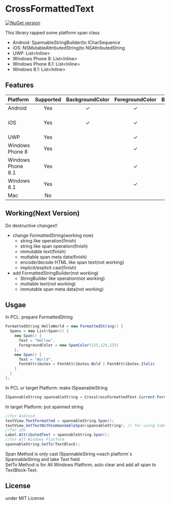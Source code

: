 # CrossFormattedText
[![NuGet version](https://badge.fury.io/nu/Plugin.CrossFormattedText.svg)](https://www.nuget.org/packages/Plugin.CrossFormattedText/)  
      
This library rapped some platform span class
- Android: SpannableStringBuilder(to ICharSequence
- iOS: NSMutableAttributedString(to NSAttributedString
- UWP: List\<Inline\>
- Windows Phone 8: List\<Inline\>
- Windows Phone 8.1: List\<Inline\>
- Windows 8.1: List\<Inline\>

## Features

| Platform | Supported | BackgroundColor | ForegroundColor | Bold/Italic | RelativeFontSize | Command |
|:---|:---:|:---:|:---:|:--:|:--:|:--:|
| Android | Yes | ✓ | ✓ | ✓ | ✓ | ✓ |
| iOS | Yes | ✓ | ✓ | ✓ | | will support(please advice) |
| UWP | Yes | | ✓ | ✓ | ✓ | ✓ |
| Windows Phone 8| Yes | | ✓ | ✓ | ✓ | |
| Windows Phone 8.1| Yes | | ✓ | ✓ | ✓ | ✓ |
| Windows 8.1| Yes | | ✓ | ✓ | ✓ | ✓ |
| Mac | No | | | | | |

## Working(Next Version)

Do destructive changes!!

- change FormattedString(working now)
  - string like operation(finish)
  - string like span operation(finish)
  - immutable text(finish)
  - muttable span meta data(finish)
  - encode/decode HTML like span text(not working)
  - implicit/explicit cast(finish)
- add FormattedStringBuilder(not working)
  - StringBuilder like operation(not working)
  - muttable text(not working)
  - immutable span meta data(not working)

## Usgae

In PCL: prepare FormattedString
```csharp
FormattedString HelloWorld = new FormattedString() {
  Spans = new List<Span>() {
    new Span() {
      Text = "Hellow",
      ForegroundColor = new SpanColor(125,125,125)
    },
    new Span() {
      Text = "World",
      FontAttributes = FontAttributes.Bold | FontAttributes.Italic
    }
  }
};
```

In PCL or target Platform: make ISpaanableString
```csharp
ISpannableString spannableString = CrossCrossFormattedText.Current.Format(HelloWorld);
```

In target Platform: put spanned string
```csharp
//for Android
textView.TextFormatted = spannableString.Span();
textView.SetTextWithCommandableSpan(spannableString); // for using Command
//for iOS
Label.AttributedText = spannableString.Span();
//for All Windows Platform
spannableString.SetTo(TextBlock);
```

Span Method is only cast ISpannableString→each platform`s SpannableString and take Text field  
SetTo Method is for All Windows Platform, auto clear and add all span to TextBlock-Text.

## License
under MIT License
